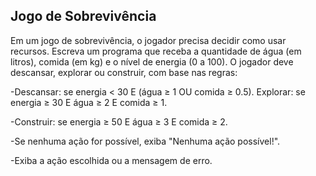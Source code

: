 Jogo de Sobrevivência 
-
Em um jogo de sobrevivência, o jogador precisa decidir como usar recursos. Escreva um programa que receba a quantidade de água (em litros), comida (em kg) e o nível de energia (0 a 100). O jogador deve descansar, explorar ou construir, com base nas regras: 

-Descansar: se energia < 30 E (água ≥ 1 OU comida ≥ 0.5). Explorar: se energia ≥ 30 E água ≥ 2 E comida ≥ 1. 

-Construir: se energia ≥ 50 E água ≥ 3 E comida ≥ 2. 

-Se nenhuma ação for possível, exiba "Nenhuma ação possível!". 

-Exiba a ação escolhida ou a mensagem de erro.
